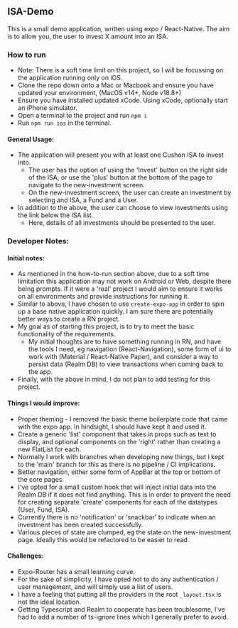 ## ISA-Demo

This is a small demo application, written using expo / React-Native. The aim is to allow you, the user to invest X amount into an ISA. 

### How to run

- Note: There is a soft time limit on this project, so I will be focussing on the application running only on iOS. 
- Clone the repo down onto a Mac or Macbook and ensure you have updated your environment, (MacOS v14+, Node v18.8+)
- Ensure you have installed updated xCode. Using xCode, optionally start an iPhone simulator. 
- Open a terminal to the project and run `npm i`
- Run `npm run ios` in the terminal.

#### General Usage:

- The application will present you with at least one Cushon ISA to invest into. 
  - The user has the option of using the 'Invest' button on the right side of the ISA, or use the 'plus' button at the bottom of the page to navigate to the new-investment screen.
  - On the new-investment screen, the user can create an investment by selecting and ISA, a Fund and a User.
- In addition to the above, the user can choose to view investments using the link below the ISA list. 
  - Here, details of all investments should be presented to the user. 

### Developer Notes:

#### Initial notes:

- As mentioned in the how-to-run section above, due to a soft time limitation this application may not work on Android or Web, despite there being prompts. If it were a 'real' project I would aim to ensure it works on all environments and provide instructions for running it. 
- Similar to above, I have chosen to use `create-expo-app` in order to spin up a base native application quickly. I am sure there are potentially better ways to create a RN project.
- My goal as of starting this project, is to try to meet the basic functionality of the requirements.
  - My initial thoughts are to have something running in RN, and have the tools I need, eg navigation (React-Navigation), some form of ui to work with (Material / React-Native Paper), and consider a way to persist data (Realm DB) to view transactions when coming back to the app. 
- Finally, with the above in mind, I do not plan to add testing for this project.

#### Things I would improve:

- Proper theming - I removed the basic theme boilerplate code that came with the expo app. In hindsight, I should have kept it and used it. 
- Create a generic 'list' component that takes in props such as text to display, and optional components on the 'right' rather than creating a new FlatList for each. 
- Normally I work with branches when developing new things, but I kept to the 'main' branch for this as there is no pipeline / CI implications. 
- Better navigation, either some form of AppBar at the top or bottom of the core pages. 
- I've opted for a small custom hook that will inject initial data into the Realm DB if it does not find anything. This is in order to prevent the need for creating separate 'create' components for each of the datatypes (User, Fund, ISA).
- Currently there is no 'notification' or 'snackbar' to indicate when an investment has been created successfully. 
- Various pieces of state are clumped, eg the state on the new-investment page. Ideally this would be refactored to be easier to read.  

#### Challenges:

- Expo-Router has a small learning curve. 
- For the sake of simplicity, I have opted not to do any authentication / user management, and will simply use a list of users.
- I have a feeling that putting all the providers in the root `_layout.tsx` is not the ideal location.
- Getting Typescript and Realm to cooperate has been troublesome, I've had to add a number of ts-ignore lines which I generally prefer to avoid. 
